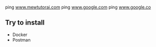 ping www.mewtutorai.com
ping www.google.com
ping www.google.co

## Try to install
- Docker
- Postman
